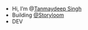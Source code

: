 -  Hi, I’m @[Tanmaydeep Singh](https://tanmaydeep-singh.netlify.app/)
-  Building [@Storyloom](https://storyloom.in/)
-  DEV


